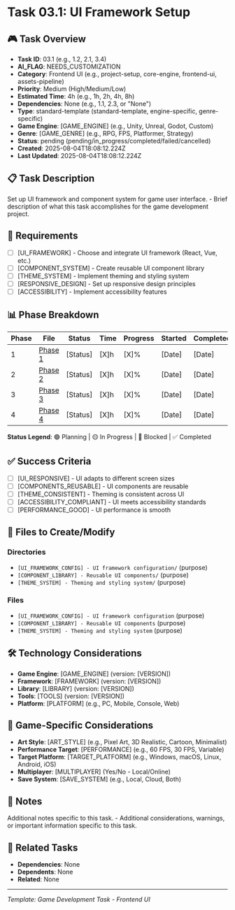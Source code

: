 # Task 03.1: UI Framework Setup

## 🎮 Task Overview
- **Task ID**: 03.1 (e.g., 1.2, 2.1, 3.4)
- **AI_FLAG**: NEEDS_CUSTOMIZATION
- **Category**: Frontend UI (e.g., project-setup, core-engine, frontend-ui, assets-pipeline)
- **Priority**: Medium (High/Medium/Low)
- **Estimated Time**: 4h (e.g., 1h, 2h, 4h, 8h)
- **Dependencies**: None (e.g., 1.1, 2.3, or "None")
- **Type**: standard-template (standard-template, engine-specific, genre-specific)
- **Game Engine**: [GAME_ENGINE] (e.g., Unity, Unreal, Godot, Custom)
- **Genre**: [GAME_GENRE] (e.g., RPG, FPS, Platformer, Strategy)
- **Status**: pending (pending/in_progress/completed/failed/cancelled)
- **Created**: 2025-08-04T18:08:12.224Z
- **Last Updated**: 2025-08-04T18:08:12.224Z

## 📋 Task Description
Set up UI framework and component system for game user interface. - Brief description of what this task accomplishes for the game development project.

## 🎯 Requirements
- [ ] [UI_FRAMEWORK] - Choose and integrate UI framework (React, Vue, etc.)
- [ ] [COMPONENT_SYSTEM] - Create reusable UI component library
- [ ] [THEME_SYSTEM] - Implement theming and styling system
- [ ] [RESPONSIVE_DESIGN] - Set up responsive design principles
- [ ] [ACCESSIBILITY] - Implement accessibility features

## 📊 Phase Breakdown
| Phase | File | Status | Time | Progress | Started | Completed |
|-------|------|--------|------|----------|---------|-----------|
| 1 | [Phase 1](./01-ui-framework-setup-phase-1.md) | [Status] | [X]h | [X]% | [Date] | [Date] |
| 2 | [Phase 2](./01-ui-framework-setup-phase-2.md) | [Status] | [X]h | [X]% | [Date] | [Date] |
| 3 | [Phase 3](./01-ui-framework-setup-phase-3.md) | [Status] | [X]h | [X]% | [Date] | [Date] |
| 4 | [Phase 4](./01-ui-framework-setup-phase-4.md) | [Status] | [X]h | [X]% | [Date] | [Date] |

**Status Legend**: 🟢 Planning | 🟡 In Progress | 🔴 Blocked | ✅ Completed

## ✅ Success Criteria
- [ ] [UI_RESPONSIVE] - UI adapts to different screen sizes
- [ ] [COMPONENTS_REUSABLE] - UI components are reusable
- [ ] [THEME_CONSISTENT] - Theming is consistent across UI
- [ ] [ACCESSIBILITY_COMPLIANT] - UI meets accessibility standards
- [ ] [PERFORMANCE_GOOD] - UI performance is smooth

## 📁 Files to Create/Modify
### Directories
- `[UI_FRAMEWORK_CONFIG] - UI framework configuration/` (purpose)
- `[COMPONENT_LIBRARY] - Reusable UI components/` (purpose)
- `[THEME_SYSTEM] - Theming and styling system/` (purpose)

### Files
- `[UI_FRAMEWORK_CONFIG] - UI framework configuration` (purpose)
- `[COMPONENT_LIBRARY] - Reusable UI components` (purpose)
- `[THEME_SYSTEM] - Theming and styling system` (purpose)

## 🛠️ Technology Considerations
- **Game Engine**: [GAME_ENGINE] (version: [VERSION])
- **Framework**: [FRAMEWORK] (version: [VERSION])
- **Library**: [LIBRARY] (version: [VERSION])
- **Tools**: [TOOLS] (version: [VERSION])
- **Platform**: [PLATFORM] (e.g., PC, Mobile, Console, Web)

## 🎨 Game-Specific Considerations
- **Art Style**: [ART_STYLE] (e.g., Pixel Art, 3D Realistic, Cartoon, Minimalist)
- **Performance Target**: [PERFORMANCE] (e.g., 60 FPS, 30 FPS, Variable)
- **Target Platform**: [TARGET_PLATFORM] (e.g., Windows, macOS, Linux, Android, iOS)
- **Multiplayer**: [MULTIPLAYER] (Yes/No - Local/Online)
- **Save System**: [SAVE_SYSTEM] (e.g., Local, Cloud, Both)

## 📝 Notes
Additional notes specific to this task. - Additional considerations, warnings, or important information specific to this task.

## 🔗 Related Tasks
- **Dependencies**: None
- **Dependents**: None
- **Related**: None

---
*Template: Game Development Task - Frontend UI* 